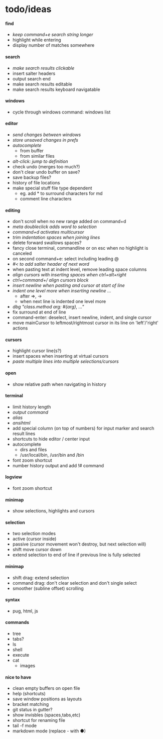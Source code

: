 # todo/ideas

#### find
- *keep command+e search string longer*
- highlight while entering
- display number of matches somewhere

#### search
- *make search results clickable*
- insert salter headers
- output search end
- make search results editable
- make search results keyboard navigatable

#### windows
- cycle through windows command: windows list

#### editor
- *send changes between windows*
- *store unsaved changes in prefs*
- *autocomplete*
    - from buffer
    - from similar files
- *alt-click: jump to definition*
- check undo (merges too much?)
- don't clear undo buffer on save?
- save backup files?
- history of file locations
- make special stuff file type dependent
    - eg. add * to surround characters for md
    - comment line characters

#### editing
- don't scroll when no new range added on command+d
- *meta doubleclick adds word to selection*
- *command+d activates multicursor*
- *trim indentation spaces when joining lines*
- delete forward swallows spaces?
- fancy close terminal, commandline or on esc when no highlight is canceled
- on second command+e: select including leading @
- *#< to add salter header of next word*
- when pasting text at indent level, remove leading space columns
- *align cursors with inserting spaces when ctrl+alt+right*
- *ctrl+command+/  align cursors block*
- *insert newline when pasting and cursor at start of line*
- *indent one level more when inserting newline ...*
    - after =>, -> 
    - when next line is indented one level more
- *dbg "class.method arg: #{arg}, ..."*
- fix surround at end of line
- command-enter: deselect, insert newline, indent, and single cursor
- move mainCursor to leftmost/rightmost cursor in its line on 'left'/'right' actions

#### cursors
- highlight cursor line(s?)
- insert spaces when inserting at virtual cursors
- *paste multiple lines into multiple selections/cursors*

#### open
- show relative path when navigating in history

#### terminal
- limit history length
- *output command*
- *alias*
- *ansihtml*
- add special column (on top of numbers) for input marker and search result lines
- shortcuts to hide editor / center input
- autocomplete
    - dirs and files
    - /usr/local/bin, /usr/bin and /bin
- font zoom shortcut
- number history output and add !# command
      
#### logview
- font zoom shortcut
      
#### minimap
- show selections, highlights and cursors
    
#### selection
- two selection modes
- active (cursor inside)
- passive (cursor movement won't destroy, but next selection will)
- shift move cursor down
- extend selection to end of line if previous line is fully selected
    
#### minimap 
- shift drag: extend selection
- command drag: don't clear selection and don't single select
- smoother (subline offset) scrolling

#### syntax
- pug, html, js

#### commands
- tree
- tabs?
- ls
- shell
- execute
- cat
    - images

#### nice to have
- clean empty buffers on open file
- help (shortcuts)
- save window positions as layouts
- bracket matching
- git status in gutter?
- show invisbles (spaces,tabs,etc)
- shortcut for renaming file
- tail -f mode
- markdown mode (replace - with ●)
    